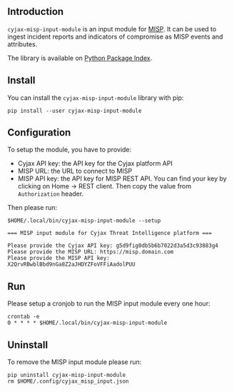 ## Introduction

```cyjax-misp-input-module``` is an input module for [MISP](https://www.misp-project.org). It can be used to ingest 
incident reports and indicators of compromise as MISP events and attributes.

The library is available on [Python Package Index](http://pypi.python.org/pypi/cyjax-misp-input-module).

## Install

You can install the ```cyjax-misp-input-module``` library with pip:

```
pip install --user cyjax-misp-input-module
```

## Configuration

To setup the module, you have to provide:
- Cyjax API key: the API key for the Cyjax platform API
- MISP URL: the URL to connect to MISP
- MISP API key: the API key for MISP REST API. You can find your key by clicking on Home -> REST client. Then copy
the value from `Authorization` header. 

Then please run:

```
$HOME/.local/bin/cyjax-misp-input-module --setup

=== MISP input module for Cyjax Threat Intelligence platform ===

Please provide the Cyjax API key: g5d9fig0db5b6b7022d3a5d3c93883g4
Please provide the MISP URL: https://misp.domain.com
Please provide the MISP API key: X2QrvRBwblBbd9nGa8Z2aJHDYZFoVFFiAadolPUU
```

## Run

Please setup a cronjob to run the MISP input module every one hour:

```
crontab -e
0 * * * * $HOME/.local/bin/cyjax-misp-input-module
```

## Uninstall

To remove the MISP input module please run:

```
pip uninstall cyjax-misp-input-module
rm $HOME/.config/cyjax_misp_input.json
```